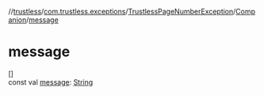 //[trustless](../../../../index.md)/[com.trustless.exceptions](../../index.md)/[TrustlessPageNumberException](../index.md)/[Companion](index.md)/[message](message.md)

# message

[]\
const val [message](message.md): [String](https://kotlinlang.org/api/latest/jvm/stdlib/kotlin/-string/index.html)
